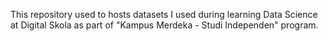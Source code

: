 This repository used to hosts datasets I used during learning Data Science at Digital Skola as part of "Kampus Merdeka - Studi Independen" program.
